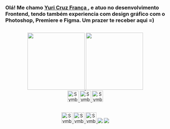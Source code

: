 
### Olá! Me chamo <a href="https://www.linkedin.com/in/yuricf/" >Yuri Cruz França </a>, e atuo no desenvolvimento Frontend, tendo também experiencia com design gráfico com o Photoshop, Premiere e Figma. Um prazer te receber aqui =)

##

<div align=center>
<a href="https://github.com/YuriCF1">
  <img height="180em" src="https://github-readme-stats.vercel.app/api?username=YuriCF1&show_icons=true&theme=chartreuse-dark&include_all_commits=true&count_private=true"/>
  <img height="180em" src="https://github-readme-stats.vercel.app/api/top-langs/?username=YuriCF1&layout=compact&langs_count=7&theme=chartreuse-dark"/>
</div>

<div align=center margin-top=5rem>
  <img alt="Symbol-HTML" src="https://cdn.jsdelivr.net/gh/devicons/devicon/icons/html5/html5-original.svg" width="35" height="35"/> 
  <img alt="Symbol-CSS" src="https://cdn.jsdelivr.net/gh/devicons/devicon/icons/css3/css3-original.svg" width="35" height="35"/>
  <img alt="Symbol-JavaScript" src="https://cdn.jsdelivr.net/gh/devicons/devicon/icons/javascript/javascript-original.svg" width="35" height="35"/>
  
 ## 
  
  <img alt="Symbol-CSS" src="https://cdn.jsdelivr.net/gh/devicons/devicon/icons/photoshop/photoshop-plain.svg" width="34" height="34"/>
  <img alt="Symbol-CSS" src="https://cdn.jsdelivr.net/gh/devicons/devicon/icons/premierepro/premierepro-original.svg" width="34" height="34"/>
  <img alt="Symbol-Figma" src="https://cdn.jsdelivr.net/gh/devicons/devicon/icons/figma/figma-original.svg" width="34" height="34/>
          
  
</div>
##

<div align=center >                                                                                                                              
  <a href = "mailto: yuricruzf@gmail.com"> <img src= https://img.shields.io/badge/Gmail-D14836?style=for-the-badge&logo=gmail&logoColor=white target="_blank"></a>
  <a href = "https://www.linkedin.com/in/yf19/"> <img src= https://img.shields.io/badge/LinkedIn-0077B5?style=for-the-badge&logo=linkedin&logoColor=white target="_blank"> </a>
  
</div>

<!---
YuriCF1/YuriCF1 is a ✨ special ✨ repository because its `README.md` (this file) appears on your GitHub profile.
You can click the Preview link to take a look at your changes.
--->
